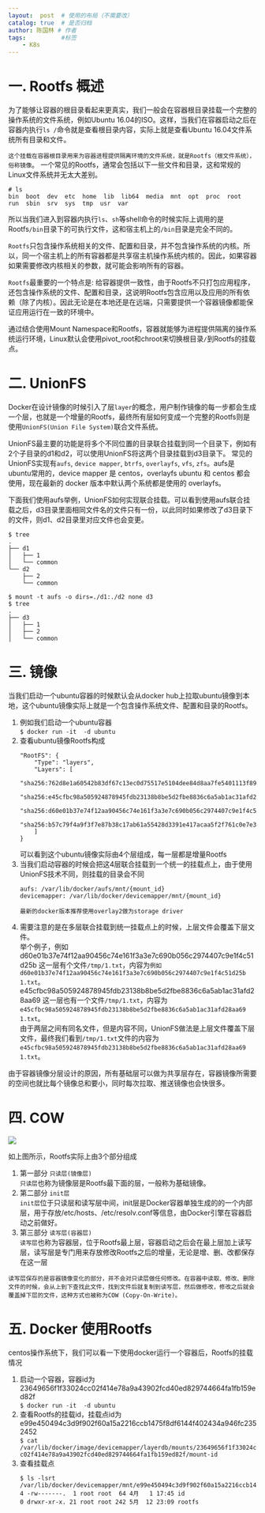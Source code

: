 ```yaml
---
layout:  post  # 使用的布局（不需要改）
catalog: true  # 是否归档
author: 陈国林 # 作者
tags:          #标签
    - K8s
---
```


# 一. Rootfs 概述
为了能够让容器的根目录看起来更真实，我们一般会在容器根目录挂载一个完整的操作系统的文件系统，例如Ubuntu 16.04的ISO。这样，当我们在容器启动之后在容器内执行`ls /`命令就是查看根目录内容，实际上就是查看Ubuntu 16.04文件系统所有目录和文件。

`这个挂载在容器根目录用来为容器进程提供隔离环境的文件系统，就是Rootfs（根文件系统），俗称镜像`。
一个常见的Rootfs，通常会包括以下一些文件和目录，这和常规的Linux文件系统并无太大差别。
```
# ls
bin  boot  dev	etc  home  lib	lib64  media  mnt  opt	proc  root  run  sbin  srv  sys  tmp  usr  var
```
所以当我们进入到容器内执行`ls`、`sh`等shell命令的时候实际上调用的是Rootfs`/bin`目录下的可执行文件，这和宿主机上的`/bin`目录是完全不同的。

`Rootfs`只包含操作系统相关的文件、配置和目录，并不包含操作系统的内核。所以，同一个宿主机上的所有容器都是共享宿主机操作系统内核的。因此，如果容器如果需要修改内核相关的参数，就可能会影响所有的容器。

`Rootfs`最重要的一个特点是: 给容器提供一致性，由于Rootfs不只打包应用程序，还包含操作系统的文件、配置和目录，这说明Rootfs包含应用以及应用的所有依赖（除了内核）。因此无论是在本地还是在远端，只需要提供一个容器镜像都能保证应用运行在一致的环境中。

通过结合使用Mount Namespace和Rootfs，容器就能够为进程提供隔离的操作系统运行环境，Linux默认会使用pivot_root和chroot来切换根目录`/`到Rootfs的挂载点。

# 二. UnionFS
Docker在设计镜像的时候引入了层`layer`的概念，用户制作镜像的每一步都会生成一个层，也就是一个增量的Rootfs，最终所有层如何变成一个完整的Rootfs则是使用`UnionFS(Union File System)`联合文件系统。

UnionFS最主要的功能是将多个不同位置的目录联合挂载到同一个目录下，例如有2个子目录的d1和d2，可以使用UnionFS将这两个目录挂载到d3目录下。
常见的UnionFS实现有`aufs`, `device mapper`, `btrfs`, `overlayfs`, `vfs`, `zfs`。aufs是ubuntu常用的，device mapper 是 centos，overlayfs ubuntu 和 centos 都会使用，现在最新的 docker 版本中默认两个系统都是使用的 overlayfs。

下面我们使用aufs举例，UnionFS如何实现联合挂载。可以看到使用aufs联合挂载之后，d3目录里面相同文件名的文件只有一份，以此同时如果修改了d3目录下的文件，则d1、d2目录里对应文件也会变更。
```
$ tree
.
├── d1
│   ├── 1
│   └── common
└── d2
    ├── 2
    └── common
    
$ mount -t aufs -o dirs=./d1:./d2 none d3
$ tree
.
├── d3
│   ├── 1
│   ├── 2
│   └── common
```

# 三. 镜像
当我们启动一个ubuntu容器的时候默认会从docker hub上拉取ubuntu镜像到本地，这个ubuntu镜像实际上就是一个包含操作系统文件、配置和目录的Rootfs。

1. 例如我们启动一个ubuntu容器  
   `$ docker run -it  -d ubuntu`
2. 查看ubuntu镜像Rootfs构成
   ```
   "RootFS": {
       "Type": "layers",
       "Layers": [
            "sha256:762d8e1a60542b83df67c13ec0d75517e5104dee84d8aa7fe5401113f89854d9",
            "sha256:e45cfbc98a505924878945fdb23138b8be5d2fbe8836c6a5ab1ac31afd28aa69",
            "sha256:d60e01b37e74f12aa90456c74e161f3a3e7c690b056c2974407c9e1f4c51d25b",
            "sha256:b57c79f4a9f3f7e87b38c17ab61a55428d3391e417acaa5f2f761c0e7e3af409"
       ]
   }
   ```
   可以看到这个ubuntu镜像实际由4个层组成，每一层都是增量Rootfs
3. 当我们启动容器的时候会把这4层联合挂载到一个统一的挂载点上，由于使用UnionFS技术不同，则挂载的目录会不同  
   ```
   aufs: /var/lib/docker/aufs/mnt/{mount_id}
   devicemapper: /var/lib/docker/devicemapper/mnt/{mount_id}
   
   最新的docker版本推荐使用overlay2做为storage driver
   ```
4. 需要注意的是在多层联合挂载到统一挂载点上的时候，上层文件会覆盖下层文件。  
   举个例子，例如d60e01b37e74f12aa90456c74e161f3a3e7c690b056c2974407c9e1f4c51d25b 这一层有个文件`/tmp/1.txt`，内容为`例如d60e01b37e74f12aa90456c74e161f3a3e7c690b056c2974407c9e1f4c51d25b 1.txt`。  
   e45cfbc98a505924878945fdb23138b8be5d2fbe8836c6a5ab1ac31afd28aa69 这一层也有一个文件`/tmp/1.txt`，内容为`e45cfbc98a505924878945fdb23138b8be5d2fbe8836c6a5ab1ac31afd28aa69 1.txt`。  
   由于两层之间有同名文件，但是内容不同，UnionFS做法是上层文件覆盖下层文件，最终我们看到`/tmp/1.txt`文件的内容为`e45cfbc98a505924878945fdb23138b8be5d2fbe8836c6a5ab1ac31afd28aa69 1.txt`。

由于容器镜像分层设计的原因，所有基础层可以做为共享层存在，容器镜像所需要的空间也就比每个镜像总和要小，同时每次拉取、推送镜像也会快很多。

# 四. COW
![](https://github.com/chenguolin/chenguolin.github.io/blob/master/data/image/docker_rootfs_layer.png?raw=true)

如上图所示，Rootfs实际上由3个部分组成

1. 第一部分 `只读层(镜像层)`  
   `只读层`也称为镜像层是Rootfs最下面的层，一般称为基础镜像。
2. 第二部分 `init层`  
   `init层`位于只读层和读写层中间，init层是Docker容器单独生成的的一个内部层，用于存放/etc/hosts、/etc/resolv.conf等信息，由Docker引擎在容器启动之前做好。
3. 第三部分 `读写层(容器层)`  
   `读写层`也称为容器层，位于Rootfs最上层，容器启动之后会在最上层加上读写层，读写层是专门用来存放修改Rootfs之后的增量，无论是增、删、改都保存在这一层
   
`读写层保存的是容器镜像变化的部分，并不会对只读层做任何修改。在容器中读取、修改、删除文件的时候，会从上到下查找此文件，找到文件后就复制到读写层，然后做修改，修改之后就会覆盖掉下层的文件，这种方式也被称为COW (Copy-On-Write)。`

# 五. Docker 使用Rootfs
centos操作系统下，我们可以看一下使用docker运行一个容器后，Rootfs的挂载情况

1. 启动一个容器，容器id为 23649656f1f33024cc02f414e78a9a43902fcd40ed829744664fa1fb159ed82f  
   `$ docker run -it  -d ubuntu`
2. 查看Rootfs的挂载id，挂载点id为 e99e450494c3d9f902f60a15a2216ccb1475f8df6144f402434a946fc2352452  
   `$ cat /var/lib/docker/image/devicemapper/layerdb/mounts/23649656f1f33024cc02f414e78a9a43902fcd40ed829744664fa1fb159ed82f/mount-id`
3. 查看挂载点
   ```
   $ ls -lsrt /var/lib/docker/devicemapper/mnt/e99e450494c3d9f902f60a15a2216ccb1475f8df6144f402434a946fc2352452
   4 -rw-------.  1 root root  64 4月   1 17:45 id
   0 drwxr-xr-x. 21 root root 242 5月  12 23:09 rootfs
   ```
   
